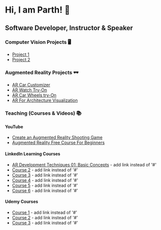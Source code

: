 # Hi, I am Parth! 👋
## Software Developer, Instructor & Speaker

### Computer Vision Projects 🖥️
- [Project 1](#)
- [Project 2](#)

### Augmented Reality Projects 🕶️
- [AR Car Customizer](https://www.youtube.com/watch?v=CrfjDmprlu4)
- [AR Watch Try-On](https://www.youtube.com/watch?v=_BU1yMAScxw)
- [AR Car Wheels try-On](https://youtu.be/6Cq1f6fRN3c?t=89)
- [AR For Architecture Visualization](https://www.youtube.com/watch?v=QFu6ARnc2-Y)

### Teaching (Courses & Videos) 📚

#### YouTube
- [Create an Augmented Reality Shooting Game](https://www.youtube.com/watch?v=jDj_UF8ke48&list=PL2hmCdxlIIut9MlDMN-FSLEIejZj9cuQX&pp=gAQBiAQB)
- [Augmented Reality Free Course For Beginners](https://www.youtube.com/watch?v=wmLXVrvLuK4&list=PL2hmCdxlIIusepITJMeykSqBVki0ea2HO&pp=gAQBiAQB)

#### LinkedIn Learning Courses
- <a href="https://www.linkedin.com/learning/ar-development-techniques-01-basic-concepts" target="_blank">AR Development Techniques 01: Basic Concepts</a> - add link instead of '#'
- <a href="#" target="_blank">Course 2</a> - add link instead of '#'
- <a href="#" target="_blank">Course 3</a> - add link instead of '#'
- <a href="#" target="_blank">Course 4</a> - add link instead of '#'
- <a href="#" target="_blank">Course 5</a> - add link instead of '#'
- <a href="#" target="_blank">Course 6</a> - add link instead of '#'

#### Udemy Courses
- <a href="#" target="_blank">Course 1</a> - add link instead of '#'
- <a href="#" target="_blank">Course 2</a> - add link instead of '#'
- <a href="#" target="_blank">Course 3</a> - add link instead of '#'

